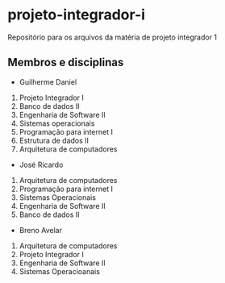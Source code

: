 # projeto-integrador-i
Repositório para os arquivos da matéria de projeto integrador 1

## Membros e disciplinas
- Guilherme Daniel
1. Projeto Integrador I
2. Banco de dados II
3. Engenharia de Software II
4. Sistemas operacionais
5. Programação para internet I
6. Estrutura de dados II
7. Arquitetura de computadores

- José Ricardo
1. Arquitetura de computadores
2. Programação para internet I
3. Sistemas Operacionais
4. Engenharia de Software II
5. Banco de dados II

- Breno Avelar
1. Arquitetura de computadores
2. Projeto Integrador I
3. Engenharia de Software II
4. Sistemas Operacioanais
